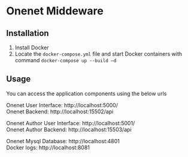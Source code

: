 # Onenet Middeware

## Installation

1. Install Docker
2. Locate the `docker-compose.yml` file and start Docker containers with command `docker-compose up --build –d`

## Usage

You can access the application components using the below urls

Onenet User Interface: http://localhost:5000/ <br>
Onenet Backend: http://localhost:15502/api <br>

Onenet Author User Interface: http://localhost:5001/ <br>
Onenet Author Backend: http://localhost:15503/api <br>

Onenet Mysql Database: http://localhost:4801 <br>
Docker logs: http://localhost:8081
